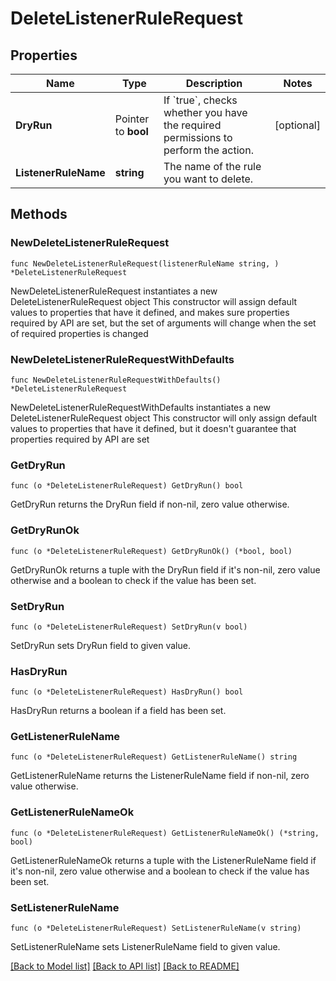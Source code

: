 # DeleteListenerRuleRequest

## Properties

Name | Type | Description | Notes
------------ | ------------- | ------------- | -------------
**DryRun** | Pointer to **bool** | If &#x60;true&#x60;, checks whether you have the required permissions to perform the action. | [optional] 
**ListenerRuleName** | **string** | The name of the rule you want to delete. | 

## Methods

### NewDeleteListenerRuleRequest

`func NewDeleteListenerRuleRequest(listenerRuleName string, ) *DeleteListenerRuleRequest`

NewDeleteListenerRuleRequest instantiates a new DeleteListenerRuleRequest object
This constructor will assign default values to properties that have it defined,
and makes sure properties required by API are set, but the set of arguments
will change when the set of required properties is changed

### NewDeleteListenerRuleRequestWithDefaults

`func NewDeleteListenerRuleRequestWithDefaults() *DeleteListenerRuleRequest`

NewDeleteListenerRuleRequestWithDefaults instantiates a new DeleteListenerRuleRequest object
This constructor will only assign default values to properties that have it defined,
but it doesn't guarantee that properties required by API are set

### GetDryRun

`func (o *DeleteListenerRuleRequest) GetDryRun() bool`

GetDryRun returns the DryRun field if non-nil, zero value otherwise.

### GetDryRunOk

`func (o *DeleteListenerRuleRequest) GetDryRunOk() (*bool, bool)`

GetDryRunOk returns a tuple with the DryRun field if it's non-nil, zero value otherwise
and a boolean to check if the value has been set.

### SetDryRun

`func (o *DeleteListenerRuleRequest) SetDryRun(v bool)`

SetDryRun sets DryRun field to given value.

### HasDryRun

`func (o *DeleteListenerRuleRequest) HasDryRun() bool`

HasDryRun returns a boolean if a field has been set.

### GetListenerRuleName

`func (o *DeleteListenerRuleRequest) GetListenerRuleName() string`

GetListenerRuleName returns the ListenerRuleName field if non-nil, zero value otherwise.

### GetListenerRuleNameOk

`func (o *DeleteListenerRuleRequest) GetListenerRuleNameOk() (*string, bool)`

GetListenerRuleNameOk returns a tuple with the ListenerRuleName field if it's non-nil, zero value otherwise
and a boolean to check if the value has been set.

### SetListenerRuleName

`func (o *DeleteListenerRuleRequest) SetListenerRuleName(v string)`

SetListenerRuleName sets ListenerRuleName field to given value.



[[Back to Model list]](../README.md#documentation-for-models) [[Back to API list]](../README.md#documentation-for-api-endpoints) [[Back to README]](../README.md)



